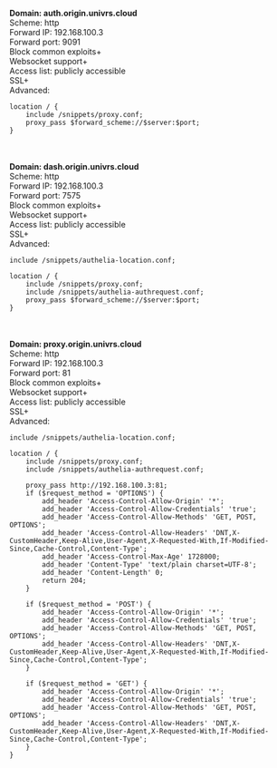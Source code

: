 **Domain: auth.origin.univrs.cloud**\
Scheme: http\
Forward IP: 192.168.100.3\
Forward port: 9091\
Block common exploits+\
Websocket support+\
Access list: publicly accessible\
SSL+\
Advanced:
```
location / {
    include /snippets/proxy.conf;
    proxy_pass $forward_scheme://$server:$port;
}
```
\
\
**Domain: dash.origin.univrs.cloud**\
Scheme: http\
Forward IP: 192.168.100.3\
Forward port: 7575\
Block common exploits+\
Websocket support+\
Access list: publicly accessible\
SSL+\
Advanced:
```
include /snippets/authelia-location.conf;

location / {
    include /snippets/proxy.conf;
    include /snippets/authelia-authrequest.conf;
    proxy_pass $forward_scheme://$server:$port;
}
```
\
\
**Domain: proxy.origin.univrs.cloud**\
Scheme: http\
Forward IP: 192.168.100.3\
Forward port: 81\
Block common exploits+\
Websocket support+\
Access list: publicly accessible\
SSL+\
Advanced:
```
include /snippets/authelia-location.conf;

location / {
    include /snippets/proxy.conf;
    include /snippets/authelia-authrequest.conf;
 
	proxy_pass http://192.168.100.3:81;
	if ($request_method = 'OPTIONS') {
		add_header 'Access-Control-Allow-Origin' '*';
		add_header 'Access-Control-Allow-Credentials' 'true';
		add_header 'Access-Control-Allow-Methods' 'GET, POST, OPTIONS';
		add_header 'Access-Control-Allow-Headers' 'DNT,X-CustomHeader,Keep-Alive,User-Agent,X-Requested-With,If-Modified-Since,Cache-Control,Content-Type';
		add_header 'Access-Control-Max-Age' 1728000;
		add_header 'Content-Type' 'text/plain charset=UTF-8';
		add_header 'Content-Length' 0;
		return 204;
	}

	if ($request_method = 'POST') {
		add_header 'Access-Control-Allow-Origin' '*';
		add_header 'Access-Control-Allow-Credentials' 'true';
		add_header 'Access-Control-Allow-Methods' 'GET, POST, OPTIONS';
		add_header 'Access-Control-Allow-Headers' 'DNT,X-CustomHeader,Keep-Alive,User-Agent,X-Requested-With,If-Modified-Since,Cache-Control,Content-Type';
	}

	if ($request_method = 'GET') {
		add_header 'Access-Control-Allow-Origin' '*';
		add_header 'Access-Control-Allow-Credentials' 'true';
		add_header 'Access-Control-Allow-Methods' 'GET, POST, OPTIONS';
		add_header 'Access-Control-Allow-Headers' 'DNT,X-CustomHeader,Keep-Alive,User-Agent,X-Requested-With,If-Modified-Since,Cache-Control,Content-Type';
	}
}
```
